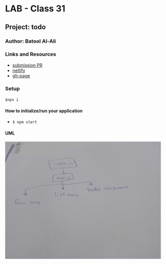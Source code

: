 # LAB - Class 31

## Project: todo

### Author: Batool Al-Ali

### Links and Resources

- [submission PR]()
- [netlify]()
- [gh-page]()

### Setup
` $npx i `

#### How to initialize/run your application 
- `$ npm start`


#### UML
![UML Diagram](UML1.jpg)